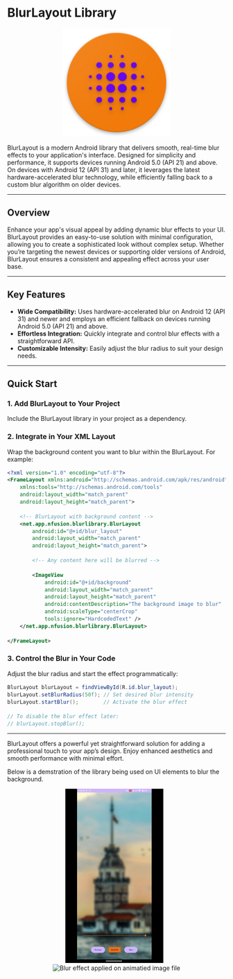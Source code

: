# BlurLayout Library

<p align="center">
  <img src="app/src/main/res/mipmap-xxxhdpi/ic_launcher.png" alt="App Icon" width="250" />
</p>

BlurLayout is a modern Android library that delivers smooth, real-time blur effects to your application's interface. Designed for simplicity and performance, it supports devices running Android 5.0 (API 21) and above. On devices with Android 12 (API 31) and later, it leverages the latest hardware-accelerated blur technology, while efficiently falling back to a custom blur algorithm on older devices.

---

## Overview

Enhance your app's visual appeal by adding dynamic blur effects to your UI. BlurLayout provides an easy-to-use solution with minimal configuration, allowing you to create a sophisticated look without complex setup. Whether you’re targeting the newest devices or supporting older versions of Android, BlurLayout ensures a consistent and appealing effect across your user base.

---

## Key Features

- **Wide Compatibility:**  Uses hardware-accelerated blur on Android 12 (API 31) and newer and employs an efficient fallback on devices running Android 5.0 (API 21) and above.
- **Effortless Integration:** Quickly integrate and control blur effects with a straightforward API.
- **Customizable Intensity:** Easily adjust the blur radius to suit your design needs.

---

## Quick Start

### 1. Add BlurLayout to Your Project

Include the BlurLayout library in your project as a dependency.

### 2. Integrate in Your XML Layout

Wrap the background content you want to blur within the BlurLayout. For example:

```xml
<?xml version="1.0" encoding="utf-8"?>
<FrameLayout xmlns:android="http://schemas.android.com/apk/res/android"
    xmlns:tools="http://schemas.android.com/tools"
    android:layout_width="match_parent"
    android:layout_height="match_parent">

    <!-- BlurLayout with background content -->
    <net.app.nfusion.blurlibrary.BlurLayout
        android:id="@+id/blur_layout"
        android:layout_width="match_parent"
        android:layout_height="match_parent">

        <!-- Any content here will be blurred -->

        <ImageView
            android:id="@+id/background"
            android:layout_width="match_parent"
            android:layout_height="match_parent"
            android:contentDescription="The background image to blur"
            android:scaleType="centerCrop"
            tools:ignore="HardcodedText" />
    </net.app.nfusion.blurlibrary.BlurLayout>

</FrameLayout>
```

### 3. Control the Blur in Your Code

Adjust the blur radius and start the effect programmatically:

```java
BlurLayout blurLayout = findViewById(R.id.blur_layout);
blurLayout.setBlurRadius(50f); // Set desired blur intensity
blurLayout.startBlur();        // Activate the blur effect

// To disable the blur effect later:
// blurLayout.stopBlur();
```

---

BlurLayout offers a powerful yet straightforward solution for adding a professional touch to your app’s design. Enjoy enhanced aesthetics and smooth performance with minimal effort.

Below is a demstration of the library being used on UI elements to blur the background.

<p align="center">
  <img src="blur 01.gif" alt="Blur effect applied on still image file" width="45%" style="margin-right: 10px;">
  <img src="blur 02.gif" alt="Blur effect applied on animatied image file" width="45%">
</p>

